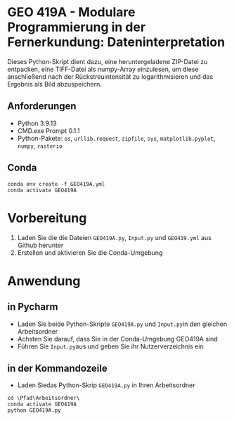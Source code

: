 # GEO 419A - Modulare Programmierung in der Fernerkundung: Dateninterpretation #

Dieses Python-Skript dient dazu, eine heruntergeladene ZIP-Datei zu entpacken, eine TIFF-Datei als numpy-Array einzulesen, um diese anschließend nach der Rückstreuintensität zu logarithmisieren und das Ergebnis als Bild abzuspeichern.

## Anforderungen ##

- Python 3.9.13 
- CMD.exe Prompt 0.1.1
- Python-Pakete: `os`, `urllib.request`, `zipfile`, `sys`, `matplotlib.pyplot`, `numpy`, `rasterio`

## Conda ##

```
conda env create -f GEO419A.yml
conda activate GEO419A
```
# Vorbereitung

1. Laden Sie die die Dateien `GEO419A.py`, `Input.py` und `GEO419.yml` aus Github herunter
2. Erstellen und aktivieren Sie die Conda-Umgebung

# Anwendung
## in Pycharm ##
- Laden Sie beide Python-Skripte `GEO419A.py` und `Input.py`in den gleichen Arbeitsordner 
- Achsten Sie darauf, dass Sie in der Conda-Umgebung GEO419A sind
- Führen Sie `Input.py`aus und geben Sie ihr Nutzerverzeichnis ein

## in der Kommandozeile ##
- Laden Siedas Python-Skrip `GEO419A.py` in Ihren Arbeitsordner
```
cd \Pfad\Arbeitsordner\
conda activate GEO419A
python GEO419A.py
```

